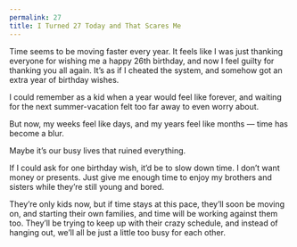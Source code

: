```yaml
---
permalink: 27
title: I Turned 27 Today and That Scares Me
---
```


Time seems to be moving faster every year. It feels like I was just thanking everyone for wishing me a happy 26th birthday, and now I feel guilty for thanking you all again. It’s as if I cheated the system, and somehow got an extra year of birthday wishes.

I could remember as a kid when a year would feel like forever, and waiting for the next summer-vacation felt too far away to even worry about.

But now, my weeks feel like days, and my years feel like months — time has become a blur.

Maybe it’s our busy lives that ruined everything.

If I could ask for one birthday wish, it’d be to slow down time. I don’t want money or presents. Just give me enough time to enjoy my brothers and sisters while they’re still young and bored.

They’re only kids now, but if time stays at this pace, they’ll soon be moving on, and starting their own families, and time will be working against them too. They’ll be trying to keep up with their crazy schedule, and instead of hanging out, we’ll all be just a little too busy for each other.